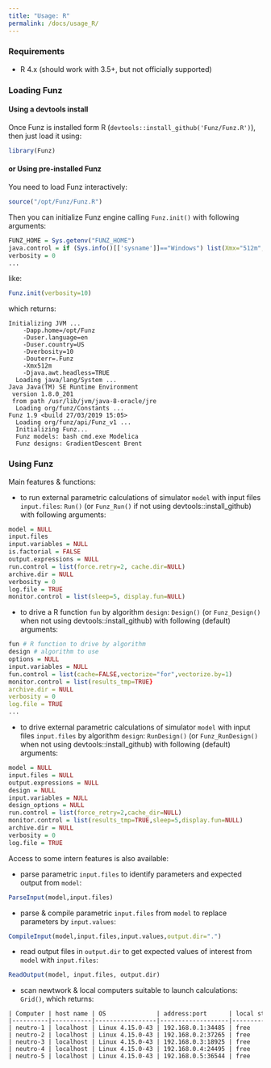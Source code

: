 ```yaml
---
title: "Usage: R"
permalink: /docs/usage_R/
---
```


### Requirements

  * R 4.x (should work with 3.5+, but not officially supported)

### Loading Funz

#### Using a devtools install

Once Funz is installed form R (`devtools::install_github('Funz/Funz.R')`), then just load it using:
```r
library(Funz)
```

#### or Using pre-installed Funz

You need to load Funz interactively: 
```r
source("/opt/Funz/Funz.R")
```
Then you can initialize Funz engine calling `Funz.init()` with following arguments:
```r
FUNZ_HOME = Sys.getenv("FUNZ_HOME")
java.control = if (Sys.info()[['sysname']]=="Windows") list(Xmx="512m",Xss="256k") else list(Xmx="512m"))
verbosity = 0
...
```
like:
```r
Funz.init(verbosity=10)
```
which returns:
```
Initializing JVM ...
    -Dapp.home=/opt/Funz
    -Duser.language=en
    -Duser.country=US
    -Dverbosity=10
    -Douterr=.Funz
    -Xmx512m
    -Djava.awt.headless=TRUE
  Loading java/lang/System ...
Java Java(TM) SE Runtime Environment
 version 1.8.0_201
 from path /usr/lib/jvm/java-8-oracle/jre
  Loading org/funz/Constants ...
Funz 1.9 <build 27/03/2019 15:05>
  Loading org/funz/api/Funz_v1 ...
  Initializing Funz...
  Funz models: bash cmd.exe Modelica
  Funz designs: GradientDescent Brent
```


### Using Funz

Main features & functions:
  * to run external parametric calculations of simulator `model` with input files `input.files`: `Run()` (or `Funz_Run()` if not using devtools::install_github) with following arguments: 
```r
model = NULL
input.files
input.variables = NULL
is.factorial = FALSE
output.expressions = NULL
run.control = list(force.retry=2, cache.dir=NULL)
archive.dir = NULL
verbosity = 0
log.file = TRUE
monitor.control = list(sleep=5, display.fun=NULL)
```
  * to drive a R function `fun` by algorithm `design`: `Design()`  (or `Funz_Design()` when not using devtools::install_github) with following (default) arguments:
```r
fun # R function to drive by algorithm
design # algorithm to use
options = NULL
input.variables = NULL
fun.control = list(cache=FALSE,vectorize="for",vectorize.by=1)
monitor.control = list(results_tmp=TRUE}
archive.dir = NULL
verbosity = 0
log.file = TRUE
...
```
  * to drive external parametric calculations of simulator `model` with input files `input.files` by algorithm `design`: `RunDesign()`  (or `Funz_RunDesign()` when not using devtools::install_github) with following (default) arguments:
```r
model = NULL
input.files = NULL
output.expressions = NULL
design = NULL
input.variables = NULL
design_options = NULL
run.control = list(force_retry=2,cache_dir=NULL)
monitor.control = list(results_tmp=TRUE,sleep=5,display.fun=NULL)
archive.dir = NULL
verbosity = 0
log.file = TRUE
```

Access to some intern features is also available:
  * parse parametric `input.files` to identify parameters and expected output from `model`:
```r
ParseInput(model,input.files)
```
  * parse & compile parametric `input.files`  from `model` to replace parameters by `input.values`:
```r
CompileInput(model,input.files,input.values,output.dir=".")
```
  * read output files in `output.dir` to get expected values of interest from `model` with `input.files`:
```r
ReadOutput(model, input.files, output.dir)
```
  * scan newtwork & local computers suitable to launch calculations: `Grid()`, which returns:
<pre class="highlight"><div style="width: 1400px; overflow-x:scroll;"><code>| Computer | host name | OS              | address:port      | local status | since    | activity                               | codes          |
|----------|-----------|-----------------|-------------------|--------------|----------|----------------------------------------|----------------|
| neutro-1 | localhost | Linux 4.15.0-43 | 192.168.0.1:34485 | free         | 22:19:02 | idle (cpu=11.88;mem=26.18;disk=62.17;) | Modelica, bash |
| neutro-2 | localhost | Linux 4.15.0-43 | 192.168.0.2:37265 | free         | 22:19:02 | idle (cpu=11.88;mem=26.18;disk=62.17;) | Modelica, bash |
| neutro-3 | localhost | Linux 4.15.0-43 | 192.168.0.3:18925 | free         | 22:19:02 | idle (cpu=11.88;mem=26.18;disk=62.17;) | Modelica, bash |
| neutro-4 | localhost | Linux 4.15.0-43 | 192.168.0.4:24495 | free         | 22:19:02 | idle (cpu=11.88;mem=26.18;disk=62.17;) | Modelica, bash |
| neutro-5 | localhost | Linux 4.15.0-43 | 192.168.0.5:36544 | free         | 22:19:02 | idle (cpu=11.88;mem=26.18;disk=62.17;) | Modelica, bash |</code></div></pre>


